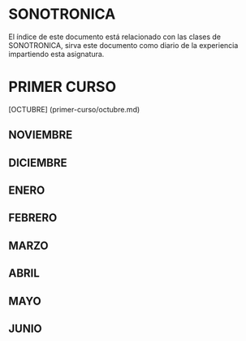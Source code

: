 # SONOTRONICA

El índice de este documento está relacionado con las clases de SONOTRONICA,
sirva este documento como diario de la experiencia impartiendo esta asignatura.

# PRIMER CURSO

[OCTUBRE] (primer-curso/octubre.md)
## NOVIEMBRE
## DICIEMBRE
## ENERO
## FEBRERO
## MARZO
## ABRIL
## MAYO
## JUNIO
